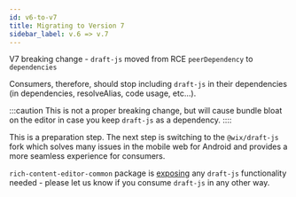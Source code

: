 ```yaml
---
id: v6-to-v7
title: Migrating to Version 7
sidebar_label: v.6 => v.7
---
```


V7 breaking change - `draft-js` moved from RCE `peerDependency` to `dependencies`

Consumers, therefore, should stop including `draft-js` in their dependencies (in dependencies, resolveAlias, code usage, etc...).

:::caution
This is not a proper breaking change, but will cause bundle bloat on the editor in case you keep `draft-js` as a dependency.
::::


This is a preparation step. The next step is switching to the `@wix/draft-js` fork which solves many issues in the mobile web for Android and provides a more seamless experience for consumers.

`rich-content-editor-common` package is [exposing](https://github.com/wix/rich-content/blob/5f81918551b09406bfc5bfbbb6a33770bc4d0156/packages/editor-common/web/src/index.ts#L107) any `draft-js` functionality needed - please let us know if you consume `draft-js` in any other way.
